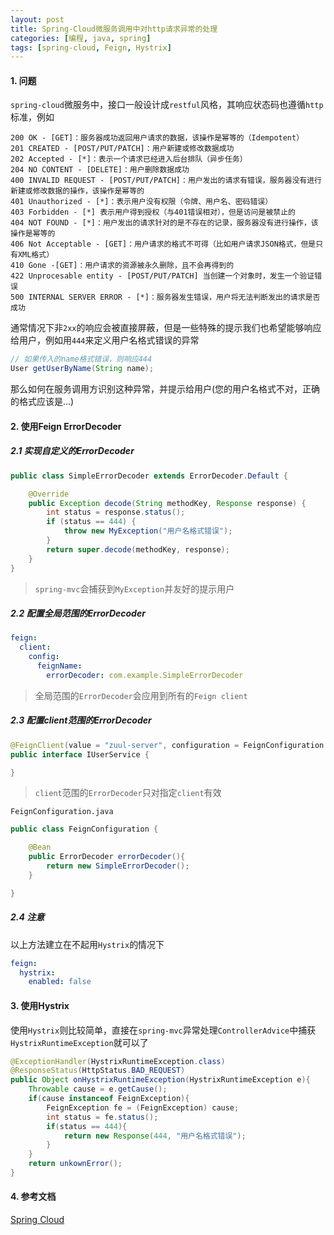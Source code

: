 ```yaml
---
layout: post
title: Spring-Cloud微服务调用中对http请求异常的处理
categories: [编程, java, spring]
tags: [spring-cloud, Feign, Hystrix]
---
```


#### 1. 问题
`spring-cloud`微服务中，接口一般设计成`restful`风格，其响应状态码也遵循`http`标准，例如

```
200 OK - [GET]：服务器成功返回用户请求的数据，该操作是幂等的（Idempotent）
201 CREATED - [POST/PUT/PATCH]：用户新建或修改数据成功
202 Accepted - [*]：表示一个请求已经进入后台排队（异步任务）
204 NO CONTENT - [DELETE]：用户删除数据成功
400 INVALID REQUEST - [POST/PUT/PATCH]：用户发出的请求有错误，服务器没有进行新建或修改数据的操作，该操作是幂等的
401 Unauthorized - [*]：表示用户没有权限（令牌、用户名、密码错误）
403 Forbidden - [*] 表示用户得到授权（与401错误相对），但是访问是被禁止的
404 NOT FOUND - [*]：用户发出的请求针对的是不存在的记录，服务器没有进行操作，该操作是幂等的
406 Not Acceptable - [GET]：用户请求的格式不可得（比如用户请求JSON格式，但是只有XML格式）
410 Gone -[GET]：用户请求的资源被永久删除，且不会再得到的
422 Unprocesable entity - [POST/PUT/PATCH] 当创建一个对象时，发生一个验证错误
500 INTERNAL SERVER ERROR - [*]：服务器发生错误，用户将无法判断发出的请求是否成功
```

通常情况下非`2xx`的响应会被直接屏蔽，但是一些特殊的提示我们也希望能够响应给用户，例如用`444`来定义用户名格式错误的异常

```java
// 如果传入的name格式错误，则响应444
User getUserByName(String name);
```

那么如何在服务调用方识别这种异常，并提示给用户(您的用户名格式不对，正确的格式应该是...)

#### 2. 使用Feign ErrorDecoder

##### 2.1 实现自定义的ErrorDecoder

```java
public class SimpleErrorDecoder extends ErrorDecoder.Default {

    @Override
    public Exception decode(String methodKey, Response response) {
        int status = response.status();
        if (status == 444) {
            throw new MyException("用户名格式错误");
        }
        return super.decode(methodKey, response);
    }
}
```

> `spring-mvc`会捕获到`MyException`并友好的提示用户

##### 2.2 配置全局范围的ErrorDecoder

```yaml
feign:
  client:
    config:
      feignName:
        errorDecoder: com.example.SimpleErrorDecoder
```

> 全局范围的`ErrorDecoder`会应用到所有的`Feign client`

##### 2.3 配置client范围的ErrorDecoder
```java
@FeignClient(value = "zuul-server", configuration = FeignConfiguration.class)
public interface IUserService {

}
```

> `client`范围的`ErrorDecoder`只对指定`client`有效

`FeignConfiguration.java`
```java
public class FeignConfiguration {

    @Bean
    public ErrorDecoder errorDecoder(){
        return new SimpleErrorDecoder();    
    }

}
```

##### 2.4 注意
以上方法建立在不起用`Hystrix`的情况下

```yaml
feign:
  hystrix:
    enabled: false
```

#### 3. 使用Hystrix

使用`Hystrix`则比较简单，直接在`spring-mvc`异常处理`ControllerAdvice`中捕获`HystrixRuntimeException`就可以了

```java
@ExceptionHandler(HystrixRuntimeException.class)
@ResponseStatus(HttpStatus.BAD_REQUEST)
public Object onHystrixRuntimeException(HystrixRuntimeException e){
    Throwable cause = e.getCause();
    if(cause instanceof FeignException){
        FeignException fe = (FeignException) cause;
        int status = fe.status();
        if(status == 444){
            return new Response(444, "用户名格式错误");
        }
    }
    return unkownError();
}
```

#### 4. 参考文档

[Spring Cloud](http://cloud.spring.io/spring-cloud-static/Edgware.RELEASE/single/spring-cloud.html)